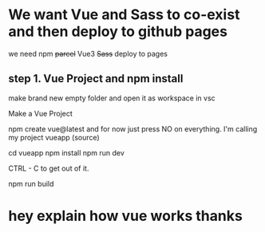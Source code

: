 # We want Vue and Sass to co-exist and then deploy to github pages

we need
npm
~~parcel~~
Vue3
~~Sass~~
deploy to pages

## step 1. Vue Project and npm install

make brand new empty folder and open it as workspace in vsc

Make a Vue Project

npm create vue@latest and for now just press NO on everything. I'm calling my project vueapp (source)

 cd vueapp
  npm install
  npm run dev

CTRL - C to get out of it.

npm run build

# hey explain how vue works thanks


